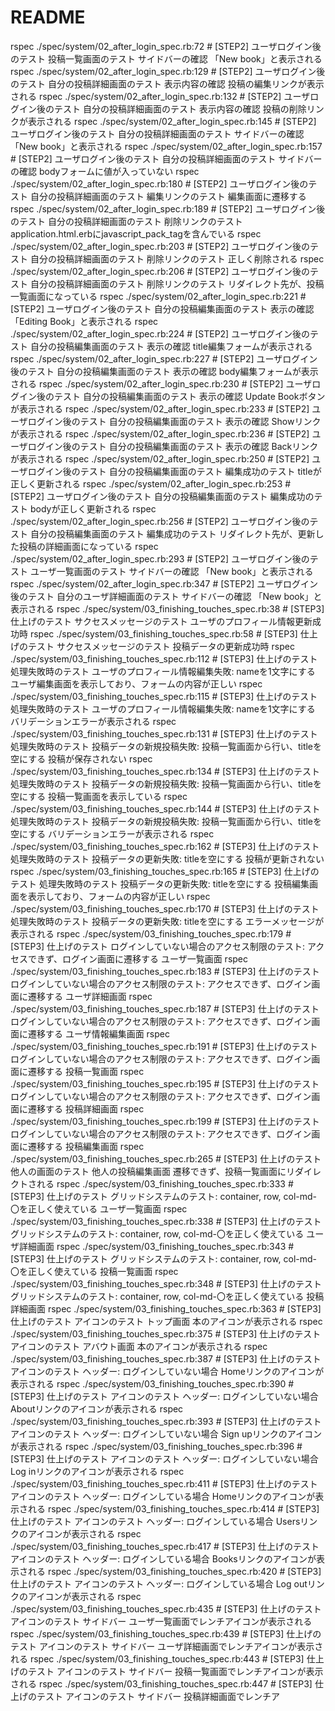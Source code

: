 # README

rspec ./spec/system/02_after_login_spec.rb:72 # [STEP2] ユーザログイン後のテスト 投稿一覧画面のテスト サイドバーの確認 「New book」と表示される
rspec ./spec/system/02_after_login_spec.rb:129 # [STEP2] ユーザログイン後のテスト 自分の投稿詳細画面のテスト 表示内容の確認 投稿の編集リンクが表示される
rspec ./spec/system/02_after_login_spec.rb:132 # [STEP2] ユーザログイン後のテスト 自分の投稿詳細画面のテスト 表示内容の確認 投稿の削除リンクが表示される
rspec ./spec/system/02_after_login_spec.rb:145 # [STEP2] ユーザログイン後のテスト 自分の投稿詳細画面のテスト サイドバーの確認 「New book」と表示される
rspec ./spec/system/02_after_login_spec.rb:157 # [STEP2] ユーザログイン後のテスト 自分の投稿詳細画面のテスト サイドバーの確認 bodyフォームに値が入っていない
rspec ./spec/system/02_after_login_spec.rb:180 # [STEP2] ユーザログイン後のテスト 自分の投稿詳細画面のテスト 編集リンクのテスト 編集画面に遷移する
rspec ./spec/system/02_after_login_spec.rb:189 # [STEP2] ユーザログイン後のテスト 自分の投稿詳細画面のテスト 削除リンクのテスト application.html.erbにjavascript_pack_tagを含んでいる
rspec ./spec/system/02_after_login_spec.rb:203 # [STEP2] ユーザログイン後のテスト 自分の投稿詳細画面のテスト 削除リンクのテスト 正しく削除される
rspec ./spec/system/02_after_login_spec.rb:206 # [STEP2] ユーザログイン後のテスト 自分の投稿詳細画面のテスト 削除リンクのテスト リダイレクト先が、投稿一覧画面になっている
rspec ./spec/system/02_after_login_spec.rb:221 # [STEP2] ユーザログイン後のテスト 自分の投稿編集画面のテスト 表示の確認 「Editing Book」と表示される
rspec ./spec/system/02_after_login_spec.rb:224 # [STEP2] ユーザログイン後のテスト 自分の投稿編集画面のテスト 表示の確認 title編集フォームが表示される
rspec ./spec/system/02_after_login_spec.rb:227 # [STEP2] ユーザログイン後のテスト 自分の投稿編集画面のテスト 表示の確認 body編集フォームが表示される
rspec ./spec/system/02_after_login_spec.rb:230 # [STEP2] ユーザログイン後のテスト 自分の投稿編集画面のテスト 表示の確認 Update Bookボタンが表示される
rspec ./spec/system/02_after_login_spec.rb:233 # [STEP2] ユーザログイン後のテスト 自分の投稿編集画面のテスト 表示の確認 Showリンクが表示される
rspec ./spec/system/02_after_login_spec.rb:236 # [STEP2] ユーザログイン後のテスト 自分の投稿編集画面のテスト 表示の確認 Backリンクが表示される
rspec ./spec/system/02_after_login_spec.rb:250 # [STEP2] ユーザログイン後のテスト 自分の投稿編集画面のテスト 編集成功のテスト titleが正しく更新される
rspec ./spec/system/02_after_login_spec.rb:253 # [STEP2] ユーザログイン後のテスト 自分の投稿編集画面のテスト 編集成功のテスト bodyが正しく更新される
rspec ./spec/system/02_after_login_spec.rb:256 # [STEP2] ユーザログイン後のテスト 自分の投稿編集画面のテスト 編集成功のテスト リダイレクト先が、更新した投稿の詳細画面になっている
rspec ./spec/system/02_after_login_spec.rb:293 # [STEP2] ユーザログイン後のテスト ユーザ一覧画面のテスト サイドバーの確認 「New book」と表示される
rspec ./spec/system/02_after_login_spec.rb:347 # [STEP2] ユーザログイン後のテスト 自分のユーザ詳細画面のテスト サイドバーの確認 「New book」と表示される
rspec ./spec/system/03_finishing_touches_spec.rb:38 # [STEP3] 仕上げのテスト サクセスメッセージのテスト ユーザのプロフィール情報更新成功時
rspec ./spec/system/03_finishing_touches_spec.rb:58 # [STEP3] 仕上げのテスト サクセスメッセージのテスト 投稿データの更新成功時
rspec ./spec/system/03_finishing_touches_spec.rb:112 # [STEP3] 仕上げのテスト 処理失敗時のテスト ユーザのプロフィール情報編集失敗: nameを1文字にする ユーザ編集画面を表示しており、フォームの内容が正しい
rspec ./spec/system/03_finishing_touches_spec.rb:115 # [STEP3] 仕上げのテスト 処理失敗時のテスト ユーザのプロフィール情報編集失敗: nameを1文字にする バリデーションエラーが表示される
rspec ./spec/system/03_finishing_touches_spec.rb:131 # [STEP3] 仕上げのテスト 処理失敗時のテスト 投稿データの新規投稿失敗: 投稿一覧画面から行い、titleを空にする 投稿が保存されない
rspec ./spec/system/03_finishing_touches_spec.rb:134 # [STEP3] 仕上げのテスト 処理失敗時のテスト 投稿データの新規投稿失敗: 投稿一覧画面から行い、titleを空にする 投稿一覧画面を表示している
rspec ./spec/system/03_finishing_touches_spec.rb:144 # [STEP3] 仕上げのテスト 処理失敗時のテスト 投稿データの新規投稿失敗: 投稿一覧画面から行い、titleを空にする バリデーションエラーが表示される
rspec ./spec/system/03_finishing_touches_spec.rb:162 # [STEP3] 仕上げのテスト 処理失敗時のテスト 投稿データの更新失敗: titleを空にする 投稿が更新されない
rspec ./spec/system/03_finishing_touches_spec.rb:165 # [STEP3] 仕上げのテスト 処理失敗時のテスト 投稿データの更新失敗: titleを空にする 投稿編集画面を表示しており、フォームの内容が正しい
rspec ./spec/system/03_finishing_touches_spec.rb:170 # [STEP3] 仕上げのテスト 処理失敗時のテスト 投稿データの更新失敗: titleを空にする エラーメッセージが表示される
rspec ./spec/system/03_finishing_touches_spec.rb:179 # [STEP3] 仕上げのテスト ログインしていない場合のアクセス制限のテスト: アクセスできず、ログイン画面に遷移する ユーザ一覧画面
rspec ./spec/system/03_finishing_touches_spec.rb:183 # [STEP3] 仕上げのテスト ログインしていない場合のアクセス制限のテスト: アクセスできず、ログイン画面に遷移する ユーザ詳細画面
rspec ./spec/system/03_finishing_touches_spec.rb:187 # [STEP3] 仕上げのテスト ログインしていない場合のアクセス制限のテスト: アクセスできず、ログイン画面に遷移する ユーザ情報編集画面
rspec ./spec/system/03_finishing_touches_spec.rb:191 # [STEP3] 仕上げのテスト ログインしていない場合のアクセス制限のテスト: アクセスできず、ログイン画面に遷移する 投稿一覧画面
rspec ./spec/system/03_finishing_touches_spec.rb:195 # [STEP3] 仕上げのテスト ログインしていない場合のアクセス制限のテスト: アクセスできず、ログイン画面に遷移する 投稿詳細画面
rspec ./spec/system/03_finishing_touches_spec.rb:199 # [STEP3] 仕上げのテスト ログインしていない場合のアクセス制限のテスト: アクセスできず、ログイン画面に遷移する 投稿編集画面
rspec ./spec/system/03_finishing_touches_spec.rb:265 # [STEP3] 仕上げのテスト 他人の画面のテスト 他人の投稿編集画面 遷移できず、投稿一覧画面にリダイレクトされる
rspec ./spec/system/03_finishing_touches_spec.rb:333 # [STEP3] 仕上げのテスト グリッドシステムのテスト: container, row, col-md-〇を正しく使えている ユーザ一覧画面
rspec ./spec/system/03_finishing_touches_spec.rb:338 # [STEP3] 仕上げのテスト グリッドシステムのテスト: container, row, col-md-〇を正しく使えている ユーザ詳細画面
rspec ./spec/system/03_finishing_touches_spec.rb:343 # [STEP3] 仕上げのテスト グリッドシステムのテスト: container, row, col-md-〇を正しく使えている 投稿一覧画面
rspec ./spec/system/03_finishing_touches_spec.rb:348 # [STEP3] 仕上げのテスト グリッドシステムのテスト: container, row, col-md-〇を正しく使えている 投稿詳細画面
rspec ./spec/system/03_finishing_touches_spec.rb:363 # [STEP3] 仕上げのテスト アイコンのテスト トップ画面 本のアイコンが表示される
rspec ./spec/system/03_finishing_touches_spec.rb:375 # [STEP3] 仕上げのテスト アイコンのテスト アバウト画面 本のアイコンが表示される
rspec ./spec/system/03_finishing_touches_spec.rb:387 # [STEP3] 仕上げのテスト アイコンのテスト ヘッダー: ログインしていない場合 Homeリンクのアイコンが表示される
rspec ./spec/system/03_finishing_touches_spec.rb:390 # [STEP3] 仕上げのテスト アイコンのテスト ヘッダー: ログインしていない場合 Aboutリンクのアイコンが表示される
rspec ./spec/system/03_finishing_touches_spec.rb:393 # [STEP3] 仕上げのテスト アイコンのテスト ヘッダー: ログインしていない場合 Sign upリンクのアイコンが表示される
rspec ./spec/system/03_finishing_touches_spec.rb:396 # [STEP3] 仕上げのテスト アイコンのテスト ヘッダー: ログインしていない場合 Log inリンクのアイコンが表示される
rspec ./spec/system/03_finishing_touches_spec.rb:411 # [STEP3] 仕上げのテスト アイコンのテスト ヘッダー: ログインしている場合 Homeリンクのアイコンが表示される
rspec ./spec/system/03_finishing_touches_spec.rb:414 # [STEP3] 仕上げのテスト アイコンのテスト ヘッダー: ログインしている場合 Usersリンクのアイコンが表示される
rspec ./spec/system/03_finishing_touches_spec.rb:417 # [STEP3] 仕上げのテスト アイコンのテスト ヘッダー: ログインしている場合 Booksリンクのアイコンが表示される
rspec ./spec/system/03_finishing_touches_spec.rb:420 # [STEP3] 仕上げのテスト アイコンのテスト ヘッダー: ログインしている場合 Log outリンクのアイコンが表示される
rspec ./spec/system/03_finishing_touches_spec.rb:435 # [STEP3] 仕上げのテスト アイコンのテスト サイドバー ユーザ一覧画面でレンチアイコンが表示される
rspec ./spec/system/03_finishing_touches_spec.rb:439 # [STEP3] 仕上げのテスト アイコンのテスト サイドバー ユーザ詳細画面でレンチアイコンが表示される
rspec ./spec/system/03_finishing_touches_spec.rb:443 # [STEP3] 仕上げのテスト アイコンのテスト サイドバー 投稿一覧画面でレンチアイコンが表示される
rspec ./spec/system/03_finishing_touches_spec.rb:447 # [STEP3] 仕上げのテスト アイコンのテスト サイドバー 投稿詳細画面でレンチア
